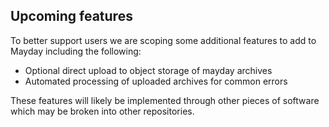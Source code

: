 ## Upcoming features

To better support users we are scoping some additional features to add to Mayday
including the following:

  * Optional direct upload to object storage of mayday archives
  * Automated processing of uploaded archives for common errors

These features will likely be implemented through other pieces of software which
may be broken into other repositories.
